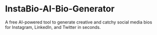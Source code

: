 # InstaBio-AI-Bio-Generator
A free AI-powered tool to generate creative and catchy social media bios for Instagram, LinkedIn, and Twitter in seconds.
